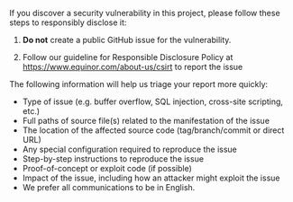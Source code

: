 If you discover a security vulnerability in this project, please follow these steps to responsibly disclose it:

1. **Do not** create a public GitHub issue for the vulnerability.

2. Follow our guideline for Responsible Disclosure Policy at https://www.equinor.com/about-us/csirt to report the issue

The following information will help us triage your report more quickly:

-   Type of issue (e.g. buffer overflow, SQL injection, cross-site scripting, etc.)
-   Full paths of source file(s) related to the manifestation of the issue
-   The location of the affected source code (tag/branch/commit or direct URL)
-   Any special configuration required to reproduce the issue
-   Step-by-step instructions to reproduce the issue
-   Proof-of-concept or exploit code (if possible)
-   Impact of the issue, including how an attacker might exploit the issue
-   We prefer all communications to be in English.
